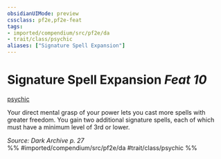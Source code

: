 ```yaml
---
obsidianUIMode: preview
cssclass: pf2e,pf2e-feat
tags:
- imported/compendium/src/pf2e/da
- trait/class/psychic
aliases: ["Signature Spell Expansion"]
---
```

# Signature Spell Expansion  *Feat 10*  
[psychic](rules/traits/psychic-da.md)  


Your direct mental grasp of your power lets you cast more spells with greater freedom. You gain two additional signature spells, each of which must have a minimum level of 3rd or lower.

*Source: Dark Archive p. 27*  
%% #imported/compendium/src/pf2e/da #trait/class/psychic %%